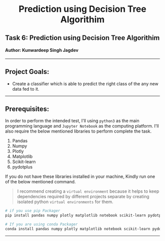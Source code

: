 <h1 align= "center"> Prediction using Decision Tree Algorithim</h1>

## Task 6: Prediction using Decision Tree Algorithim
#### Author: Kunwardeep Singh Jagdev
 
---
## Project Goals: 
- Create a classifier which is able to predict the right class of the any new data fed to it.
---
## Prerequisites:
In order to perform the intended test, I'll using `python3` as the main programming language and `Jupyter Notebook` as the computing platform.
I'll also require the below mentioned libraries to perform complete the task.
   1. Pandas
   2. Numpy
   3. Plotly
   4. Matplotlib
   5. Scikit-learn
   6. pydotplus

If you do not have these libraries installed in your machine, Kindly run one of the below mentioned command.
> I recommend creating a `virtual environment` because it helps to keep dependencies required by different projects separate by creating isolated python `virtual environments` for them.

```bash
# if you use pip Packager
pip install pandas numpy plotly matplotlib notebook scikit-learn pydotplus
```
```bash
# If you are using conda Packager
conda install pandas numpy plotly matplotlib notebook scikit-learn pydotplus
```
---